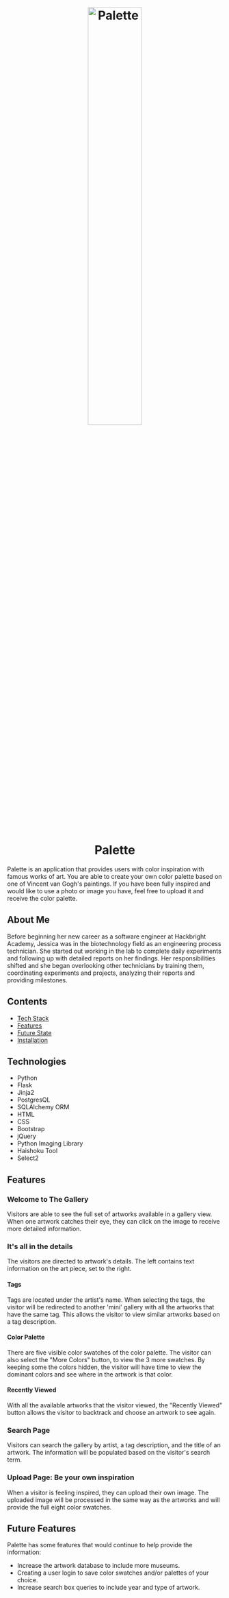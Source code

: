 
<h1 align="center">
  <a href="https://github.com/jchuynh/color-palette-demo">
    <img alt="Palette" src="https://github.com/jchuynh/palette/blob/master/static/app_images/palette-dashed-circle.png" width="50%">
  </a>
  <br>Palette<br>
</h1>


Palette is an application that provides users with color inspiration with famous works of art. You are able to create your own color palette based on one of Vincent van Gogh's paintings. If you have been fully inspired and would like to use a photo or image you have, feel free to upload it and receive the color palette.

## About Me
Before beginning her new career as a software engineer at Hackbright Academy, Jessica was in the biotechnology field as an engineering process technician. She started out working in the lab to complete daily experiments and following up with detailed reports on her findings. Her responsibilities shifted and she began overlooking other technicians by training them, coordinating experiments and projects, analyzing their reports and providing milestones.

## Contents
* [Tech Stack](#tech-stack)
* [Features](#features)
* [Future State](#future)
* [Installation](#installation)

## <a name="tech-stack"></a>Technologies
* Python
* Flask
* Jinja2
* PostgresQL
* SQLAlchemy ORM
* HTML
* CSS
* Bootstrap
* jQuery
* Python Imaging Library
* Haishoku Tool
* Select2

## <a name="features"></a>Features

### Welcome to The Gallery 
Visitors are able to see the full set of artworks available in a gallery view. When one artwork catches their eye, they can click on the image to receive more detailed information. 

### It's all in the details
The visitors are directed to artwork's details. The left contains text information on the art piece, set to the right. 

#### Tags
Tags are located under the artist's name. When selecting the tags, the visitor will be redirected to another 'mini' gallery with all the artworks that have the same tag. This allows the visitor to view similar artworks based on a tag description.

#### Color Palette
There are five visible color swatches of the color palette. The visitor can also select the "More Colors" button, to view the 3 more swatches. By keeping some the colors hidden, the visitor will have time to view the dominant colors and see where in the artwork is that color. 

#### Recently Viewed
With all the available artworks that the visitor viewed, the "Recently Viewed" button allows the visitor to backtrack and choose an artwork to see again. 

### Search Page
Visitors can search the gallery by artist, a tag description, and the title of an artwork. The information will be populated based on the visitor's search term. 


### Upload Page: Be your own inspiration
When a visitor is feeling inspired, they can upload their own image. The uploaded image will be processed in the same way as the artworks and will provide the full eight color swatches.


## <a name="future"></a>Future Features
Palette has some features that would continue to help provide the information:
* Increase the artwork database to include more museums.
* Creating a user login to save color swatches and/or palettes of your choice.
* Increase search box queries to include year and type of artwork.

